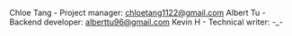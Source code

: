 Chloe Tang - Project manager: chloetang1122@gmail.com
Albert Tu - Backend developer: alberttu96@gmail.com
Kevin H - Technical writer: -_-
